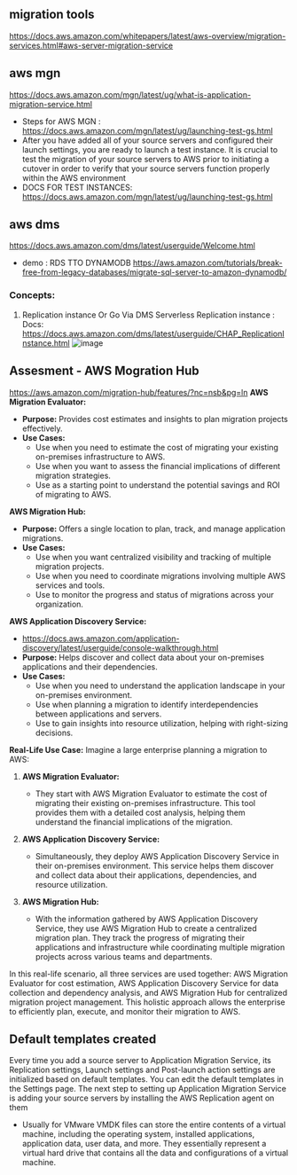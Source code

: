 ## migration tools
https://docs.aws.amazon.com/whitepapers/latest/aws-overview/migration-services.html#aws-server-migration-service

## aws mgn 
https://docs.aws.amazon.com/mgn/latest/ug/what-is-application-migration-service.html
- Steps for AWS MGN : https://docs.aws.amazon.com/mgn/latest/ug/launching-test-gs.html
- After you have added all of your source servers and configured their launch settings, you are ready to launch a test instance. It is crucial to test the migration of your source servers to AWS prior to initiating a cutover in order to verify that your source servers function properly within the AWS environment
- DOCS FOR TEST INSTANCES: https://docs.aws.amazon.com/mgn/latest/ug/launching-test-gs.html
  
## aws dms
https://docs.aws.amazon.com/dms/latest/userguide/Welcome.html
- demo : RDS TTO DYNAMODB https://aws.amazon.com/tutorials/break-free-from-legacy-databases/migrate-sql-server-to-amazon-dynamodb/
### Concepts:
1. Replication instance Or Go Via DMS Serverless Replication instance : Docs: https://docs.aws.amazon.com/dms/latest/userguide/CHAP_ReplicationInstance.html
![image](https://github.com/Ananyojha/aws-migration/assets/76782360/3db7cca4-0ef3-491d-8103-a15a7b853ec3)

## Assesment - AWS Mogration Hub
https://aws.amazon.com/migration-hub/features/?nc=nsb&pg=ln
**AWS Migration Evaluator:**
- **Purpose:** Provides cost estimates and insights to plan migration projects effectively.
- **Use Cases:**
  - Use when you need to estimate the cost of migrating your existing on-premises infrastructure to AWS.
  - Use when you want to assess the financial implications of different migration strategies.
  - Use as a starting point to understand the potential savings and ROI of migrating to AWS.

**AWS Migration Hub:**
- **Purpose:** Offers a single location to plan, track, and manage application migrations.
- **Use Cases:**
  - Use when you want centralized visibility and tracking of multiple migration projects.
  - Use when you need to coordinate migrations involving multiple AWS services and tools.
  - Use to monitor the progress and status of migrations across your organization.

**AWS Application Discovery Service:**
- https://docs.aws.amazon.com/application-discovery/latest/userguide/console-walkthrough.html
- **Purpose:** Helps discover and collect data about your on-premises applications and their dependencies.
- **Use Cases:**
  - Use when you need to understand the application landscape in your on-premises environment.
  - Use when planning a migration to identify interdependencies between applications and servers.
  - Use to gain insights into resource utilization, helping with right-sizing decisions.

**Real-Life Use Case:**
Imagine a large enterprise planning a migration to AWS:

1. **AWS Migration Evaluator:** 
   - They start with AWS Migration Evaluator to estimate the cost of migrating their existing on-premises infrastructure. This tool provides them with a detailed cost analysis, helping them understand the financial implications of the migration.

2. **AWS Application Discovery Service:**
   - Simultaneously, they deploy AWS Application Discovery Service in their on-premises environment. This service helps them discover and collect data about their applications, dependencies, and resource utilization.

3. **AWS Migration Hub:**
   - With the information gathered by AWS Application Discovery Service, they use AWS Migration Hub to create a centralized migration plan. They track the progress of migrating their applications and infrastructure while coordinating multiple migration projects across various teams and departments.

In this real-life scenario, all three services are used together: AWS Migration Evaluator for cost estimation, AWS Application Discovery Service for data collection and dependency analysis, and AWS Migration Hub for centralized migration project management. This holistic approach allows the enterprise to efficiently plan, execute, and monitor their migration to AWS.

## Default templates created
Every time you add a source server to Application Migration Service, its Replication settings, Launch settings and Post-launch action settings are initialized based on default templates. You can edit the default templates in the Settings page.
The next step to setting up Application Migration Service is adding your source servers by installing the AWS Replication agent on them

- Usually for VMware VMDK files can store the entire contents of a virtual machine, including the operating system, installed applications, application data, user data, and more. They essentially represent a virtual hard drive that contains all the data and configurations of a virtual machine.
